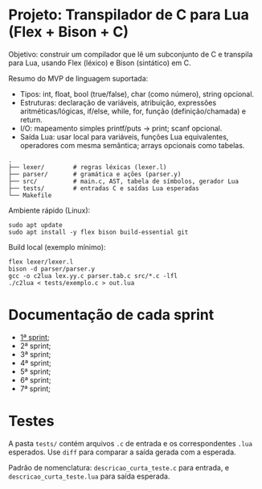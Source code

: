 # Projeto: Transpilador de C para Lua (Flex + Bison + C)

Objetivo: construir um compilador que lê um subconjunto de C e transpila para Lua, usando Flex (léxico) e Bison (sintático) em C.

Resumo do MVP de linguagem suportada:
- Tipos: int, float, bool (true/false), char (como número), string opcional.
- Estruturas: declaração de variáveis, atribuição, expressões aritméticas/lógicas, if/else, while, for, função (definição/chamada) e return.
- I/O: mapeamento simples printf/puts -> print; scanf opcional.
- Saída Lua: usar local para variáveis, funções Lua equivalentes, operadores com mesma semântica; arrays opcionais como tabelas.

```
.
├── lexer/        # regras léxicas (lexer.l)
├── parser/       # gramática e ações (parser.y)
├── src/          # main.c, AST, tabela de símbolos, gerador Lua
├── tests/        # entradas C e saídas Lua esperadas
└── Makefile
```

Ambiente rápido (Linux):
```nu
sudo apt update
sudo apt install -y flex bison build-essential git
```

Build local (exemplo mínimo):
```nu
flex lexer/lexer.l
bison -d parser/parser.y
gcc -o c2lua lex.yy.c parser.tab.c src/*.c -lfl
./c2lua < tests/exemplo.c > out.lua
```

# Documentação de cada sprint

- [1ª sprint](./docs/sprints/1.md);
- 2ª sprint;
- 3ª sprint;
- 4ª sprint;
- 5ª sprint;
- 6ª sprint;
- 7ª sprint;

# Testes

A pasta `tests/` contém arquivos `.c` de entrada e os correspondentes `.lua` esperados. Use `diff` para comparar a saída gerada com a esperada.

Padrão de nomenclatura: `descricao_curta_teste.c` para entrada, e `descricao_curta_teste.lua` para saída esperada.
